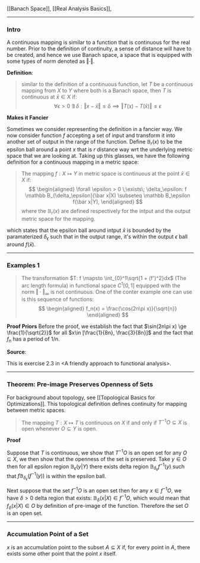 [[Banach Space]], [[Real Analysis Basics]], 


---
### **Intro**

A continuous mapping is similar to a function that is continuous for the real number. Prior to the definition of continuity, a sense of distance will have to be created, and hence we use Banach space, a space that is equipped with some types of norm denoted as $\Vert \cdot\Vert$.

**Definition**: 
> similar to the definition of a continuous function, let $T$ be a continuous mapping from $X$ to $Y$ where both is a Banach space, then $T$ is continuous at $\bar x\in X$ if: 
> $$
> \forall \epsilon > 0\; \exists \; \delta: \Vert x - \bar x\Vert\le \delta \implies \Vert T(x) - T(\bar x)\Vert \le \epsilon
> $$

**Makes it Fancier**

Sometimes we consider representing the definition in a fancier way. We now consider function $f$ accepting a set of input and transform it into another set of output in the range of the function. Define $\mathbb B_r(x)$ to be the epsilon ball around a point $x$ that is $r$ distance way wrt the underlying metric space that we are looking at. Taking up this glasses, we have the following definition for a continuous mapping in a metric space: 

> The mapping $f:X\mapsto Y$ in metric space is continuous at the point $\bar x \in X$ if: 
> $$
> \begin{aligned}
>     \forall \epsilon > 0 \;\exists\; \delta_\epsilon: 
>     f \mathbb B_{\delta_\epsilon}(\bar x|X) \subseteq \mathbb B_\epsilon f(\bar x|Y), 
> \end{aligned}
> $$
> where the $\mathbb B_r(x)$ are defined respectively for the intput and the output metric space for the mapping. 

which states that the epsilon ball around intput $\bar x$ is bounded by the paramaterized $\delta_\epsilon$ such that in the output range, it's within the output $\epsilon$ ball around $f(\bar x)$. 


---
### **Examples 1** 

> The transformation $T: f \mapsto \int_{0}^1\sqrt{1 + (f')^2}dx$ (The arc length formula) in functional space $C^1[0, 1]$ equipped with the norm $\Vert \cdot\Vert_\infty$ is not continuous. One of the conter example one can use is this sequence of functions: 
> $$
>   \begin{aligned}
>       f_n(x) = \frac{\cos(2n\pi x)}{\sqrt{n}}
>   \end{aligned}
> $$

**Proof Priors** 
Before the proof, we establish the fact that $\sin(2n\pi x) \ge \frac{1}{\sqrt{2}}$ for all $x\in [\frac{1}{8n}, \frac{3}{8n}]$ and the fact that $f_n$ has a period of $1/n$. 



**Source**:

This is exercise 2.3 in \<A friendly approach to functional analysis\>. 

---
### **Theorem: Pre-image Preserves Openness of Sets**

For background about topology, see [[Topological Basics for Optimizations]]. This topological definition defines continuity for mapping between metric spaces.

> The mapping $T:X\mapsto T$ is continuous on $X$ if and only if $T^{-1}O\subseteq X$ is open whenever $O\subseteq Y$ is open. 

**Proof**

Suppose that $T$ is continuous, we show that $T^{-1}O$ is an open set for any $O\subseteq X$, we then show that the openness of the set is preserved. Take $y\in O$ then for all epsilon region $\mathbb B_\epsilon(y|Y)$ there exists delta region $\mathbb B_{\delta_{\epsilon}}f^{-1}(y)$ such that $f\mathbb B_{\delta_{\epsilon}}(f^{-1}(y))$ is within the epsilon ball. 

Next suppose that the set $f^{-1}O$ is an open set then for any $x\in f^{-1}O$, we have $\delta > 0$ delta region that exists: $\mathbb B_{\delta}(x|X)\in f^{-1}O$, which would mean that $f_\delta(x|X)\in O$ by definition of pre-image of the function. Therefore the set $O$ is an open set. 


---
### **Accumulation Point of a Set**

$x$ is an accumulation point to the subset $A\subseteq X$ if, for every point in $A$, there exists some other point that the point $x$ itself. 

